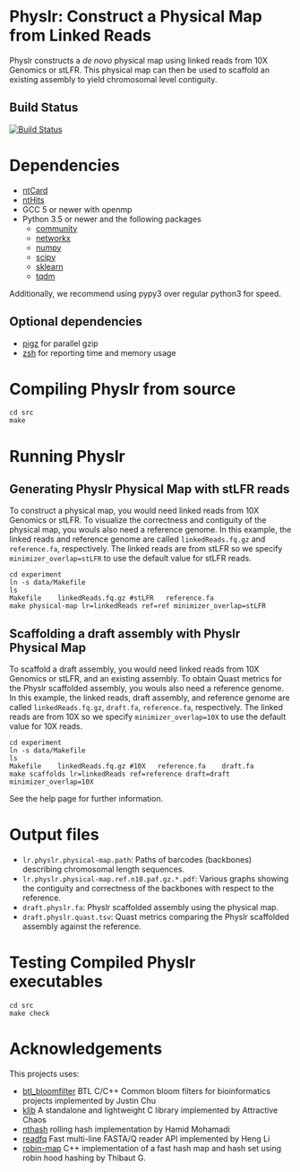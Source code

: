 # Physlr: Construct a Physical Map from Linked Reads

Physlr constructs a *de novo* physical map using linked reads from 10X Genomics or stLFR. This physical map can then be used to scaffold an existing assembly to yield chromosomal level contiguity.

## Build Status
[![Build Status](https://dev.azure.com/bcgsc/btl/_apis/build/status/bcgsc.physlr?branchName=master)](https://dev.azure.com/bcgsc/btl/_build/latest?definitionId=1&branchName=master)


# Dependencies

* [ntCard](https://github.com/bcgsc/ntCard)
* [ntHits](https://github.com/bcgsc/ntHits)
* GCC 5 or newer with openmp
* Python 3.5 or newer and the following packages
    * [community](https://python-louvain.readthedocs.io/en/latest/api.html)
    * [networkx](https://networkx.github.io/)
    * [numpy](https://numpy.org/)
    * [scipy](https://www.scipy.org/)
    * [sklearn](https://scikit-learn.org/stable/)
    * [tqdm](https://tqdm.github.io/)

Additionally, we recommend using pypy3 over regular python3 for speed.


## Optional dependencies

- [pigz](https://zlib.net/pigz/) for parallel gzip
- [zsh](https://sourceforge.net/projects/zsh/) for reporting time and memory usage


# Compiling Physlr from source

```
cd src
make
```

# Running Physlr

## Generating Physlr Physical Map with stLFR reads

To construct a physical map, you would need linked reads from 10X Genomics or stLFR. To visualize the correctness and contiguity of the physical map, you wouls also need a reference genome. In this example, the linked reads and reference genome are called `linkedReads.fq.gz` and `reference.fa`, respectively. The linked reads are from stLFR so we specify `minimizer_overlap=stLFR` to use the default value for stLFR reads.

```
cd experiment
ln -s data/Makefile
ls
Makefile    linkedReads.fq.gz #stLFR   reference.fa
make physical-map lr=linkedReads ref=ref minimizer_overlap=stLFR
```

## Scaffolding a draft assembly with Physlr Physical Map

To scaffold a draft assembly, you would need linked reads from 10X Genomics or stLFR, and an existing assembly. To obtain Quast metrics for the Physlr scaffolded assembly, you wouls also need a reference genome. In this example, the linked reads, draft assembly, and reference genome are called `linkedReads.fq.gz`, `draft.fa`, `reference.fa`, respectively. The linked reads are from 10X so we specify `minimizer_overlap=10X` to use the default value for 10X reads.

```
cd experiment
ln -s data/Makefile
ls
Makefile    linkedReads.fq.gz #10X   reference.fa    draft.fa
make scaffolds lr=linkedReads ref=reference draft=draft minimizer_overlap=10X
```

See the help page for further information.

# Output files

* `lr.physlr.physical-map.path`: Paths of barcodes (backbones) describing chromosomal length sequences.
* `lr.physlr.physical-map.ref.n10.paf.gz.*.pdf`: Various graphs showing the contiguity and correctness of the backbones with respect to the reference.
* `draft.physlr.fa`: Physlr scaffolded assembly using the physical map.
* `draft.physlr.quast.tsv`: Quast metrics comparing the Physlr scaffolded assembly against the reference.

# Testing Compiled Physlr executables

```
cd src
make check
```

# Acknowledgements

This projects uses:
* [btl_bloomfilter](https://github.com/bcgsc/btl_bloomfilter) BTL C/C++ Common bloom filters for bioinformatics projects implemented by Justin Chu
* [klib](https://github.com/attractivechaos/klib) A standalone and lightweight C library implemented by Attractive Chaos
* [nthash](https://github.com/bcgsc/ntHash) rolling hash implementation by Hamid Mohamadi
* [readfq](https://github.com/Tessil/robin-map) Fast multi-line FASTA/Q reader API implemented by Heng Li
* [robin-map](https://github.com/Tessil/robin-map) C++ implementation of a fast hash map and hash set using robin hood hashing by Thibaut G.

